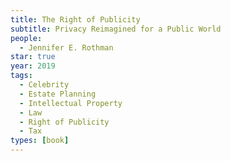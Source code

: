 ```yaml
---
title: The Right of Publicity
subtitle: Privacy Reimagined for a Public World
people:
  - Jennifer E. Rothman
star: true
year: 2019
tags:
  - Celebrity
  - Estate Planning
  - Intellectual Property
  - Law
  - Right of Publicity
  - Tax
types: [book]
---
```

